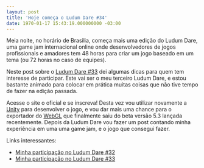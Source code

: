 ```yaml
---
layout: post
title: 'Hoje começa o Ludum Dare #34'
date: 1970-01-17 15:43:19.000000000 -03:00
---
```


Meia noite, no horário de Brasilia, começa mais uma edição do Ludum Dare, uma game jam internacional online onde desenvolvedores de jogos profissionais e amadores tem 48 horas para criar um jogo baseado em um tema (ou 72 horas no caso de equipes).

Neste post sobre o [Ludum Dare #33](http://gamedeveloper.com.br/hoje-comeca-o-ludum-dare-33/) dei algumas dicas para quem tem interesse de participar. Este vai ser o meu terceiro Ludum Dare, e estou bastante animado para colocar em prática muitas coisas que não tive tempo de fazer na edição passada.

Acesse o site o oficial e se inscreva! Desta vez vou utilizar novamente a [Unity](http://unity3d.com/pt/) para desenvolver o jogo, e vou dar mais uma chance para o exportador do [WebGL](http://blogs.unity3d.com/2015/12/07/unity-5-3-webgl-updates/) que finalmente saiu do beta versão 5.3 lançada recentemente. Depois da Ludum Dare vou fazer um post contando minha experiência em uma uma game jam, e o jogo que consegui fazer.

Links interessantes:

- [Minha participação no Ludum Dare #32](http://gamedeveloper.com.br/ludum-dare-32/)
- [Minha participação no Ludum Dare #33](http://gamedeveloper.com.br/ludum-dare-33/)



